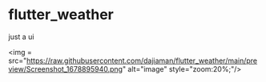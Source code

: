 # flutter_weather

just a ui

<img = src="https://raw.githubusercontent.com/dajiaman/flutter_weather/main/preview/Screenshot_1678895940.png" alt="image" style="zoom:20%;"/>
